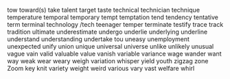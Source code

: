 tow
toward(s)
take
talent
target
taste
technical
technician
technique
temperature
temporal
temporary
tempt
temptation
tend
tendency
tentative
term
terminal
technology /tech
teenager
temper
terminate
testify
trace
track
tradition
ultimate
underestimate
undergo
underlie
underlying
underline
understand
understanding
undertake
tou
uneasy
unemployment
unexpected
unify
union
unique
universal
universe
unlike
unlikely
unusual
vague
vain
valid
valuable
value
vanish
variable
variance
wage
wander
want
way
weak
wear
weary
weigh
variation
whisper
yield
youth
zigzag
zone
Zoom
key
knit
variety
weight
weird
various
vary
vast
welfare
whirl